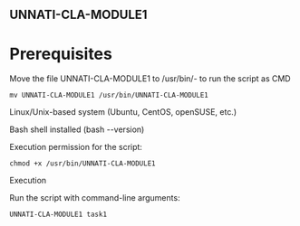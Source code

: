 ## UNNATI-CLA-MODULE1

# Prerequisites

Move the file UNNATI-CLA-MODULE1 to /usr/bin/- to run the script as CMD
```
mv UNNATI-CLA-MODULE1 /usr/bin/UNNATI-CLA-MODULE1
```

Linux/Unix-based system (Ubuntu, CentOS, openSUSE, etc.)

Bash shell installed (bash --version)

Execution permission for the script:
```
chmod +x /usr/bin/UNNATI-CLA-MODULE1
```
Execution

Run the script with command-line arguments:
```
UNNATI-CLA-MODULE1 task1
```

